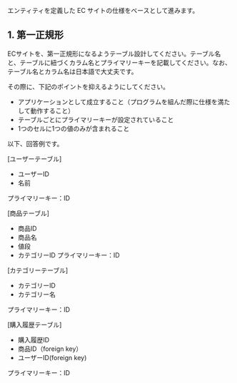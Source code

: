 エンティティを定義した EC サイトの仕様をベースとして進みます。

## 1. 第一正規形

ECサイトを、第一正規形になるようテーブル設計してください。テーブル名と、テーブルに紐づくカラム名とプライマリーキーを記載してください。なお、テーブル名とカラム名は日本語で大丈夫です。

その際に、下記のポイントを抑えるようにしてください。

- アプリケーションとして成立すること（プログラムを組んだ際に仕様を満たして動作すること）
- テーブルごとにプライマリーキーが設定されていること
- 1つのセルに1つの値のみが含まれること

以下、回答例です。

[ユーザーテーブル]

- ユーザーID
- 名前

プライマリーキー：ID

[商品テーブル]

- 商品ID
- 商品名
- 値段
- カテゴリーID
プライマリーキー：ID

[カテゴリーテーブル]

- カテゴリーID
- カテゴリー名

プライマリーキー：ID

[購入履歴テーブル]

- 購入履歴ID
- 商品ID（foreign key）
- ユーザーID(foreign key)

プライマリーキー：ID
